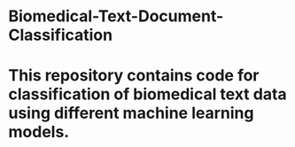 # Biomedical-Text-Document-Classification
# This repository contains code for classification of biomedical text data using different machine learning models.
